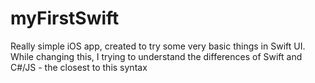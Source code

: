 # myFirstSwift

Really simple iOS app, created to try some very basic things in Swift UI.  
While changing this, I trying to understand the differences of Swift and C#/JS - the closest to this syntax
